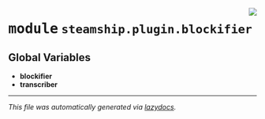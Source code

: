 <!-- markdownlint-disable -->

<a href="https://github.com/steamship-core/python-client/tree/main/src/steamship/plugin/blockifier/__init__.py#L0"><img align="right" style="float:right;" src="https://img.shields.io/badge/-source-cccccc?style=flat-square"></a>

# <kbd>module</kbd> `steamship.plugin.blockifier`




**Global Variables**
---------------
- **blockifier**
- **transcriber**




---

_This file was automatically generated via [lazydocs](https://github.com/ml-tooling/lazydocs)._
